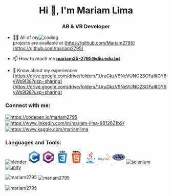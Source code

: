 <h1 align="center">Hi 👋, I'm Mariam Lima</h1>
<h3 align="center">AR & VR Developer</h3>

<img align="right" alt="coding" width="400" src="https://media.tenor.com/AurBzJFYMcsAAAAC/sleeping-at-desk-computer.gif">

- 👨‍💻 All of my projects are available at [https://github.com/Mariam2795](https://github.com/mariam2795)

- 📫 How to reach me **mariam35-2795@diu.edu.bd**

- 📄 Know about my experiences [https://drive.google.com/drive/folders/1UruGkzV9NeVUNO2SOFaIltGY6yWs9I38?usp=sharing](https://drive.google.com/drive/folders/1UruGkzV9NeVUNO2SOFaIltGY6yWs9I38?usp=sharing)

<h3 align="left">Connect with me:</h3>
<p align="left">
<a href="https://codepen.io/https://codepen.io/mariam2795" target="blank"><img align="center" src="https://raw.githubusercontent.com/rahuldkjain/github-profile-readme-generator/master/src/images/icons/Social/codepen.svg" alt="https://codepen.io/mariam2795" height="30" width="40" /></a>
<a href="https://linkedin.com/in/https://www.linkedin.com/in/mariam-lima-9812621b9/" target="blank"><img align="center" src="https://raw.githubusercontent.com/rahuldkjain/github-profile-readme-generator/master/src/images/icons/Social/linked-in-alt.svg" alt="https://www.linkedin.com/in/mariam-lima-9812621b9/" height="30" width="40" /></a>
<a href="https://kaggle.com/https://www.kaggle.com/mariamlima" target="blank"><img align="center" src="https://raw.githubusercontent.com/rahuldkjain/github-profile-readme-generator/master/src/images/icons/Social/kaggle.svg" alt="https://www.kaggle.com/mariamlima" height="30" width="40" /></a>
</p>

<h3 align="left">Languages and Tools:</h3>
<p align="left"> <a href="https://www.blender.org/" target="_blank" rel="noreferrer"> <img src="https://download.blender.org/branding/community/blender_community_badge_white.svg" alt="blender" width="40" height="40"/> </a> <a href="https://www.cprogramming.com/" target="_blank" rel="noreferrer"> <img src="https://raw.githubusercontent.com/devicons/devicon/master/icons/c/c-original.svg" alt="c" width="40" height="40"/> </a> <a href="https://www.w3schools.com/cs/" target="_blank" rel="noreferrer"> <img src="https://raw.githubusercontent.com/devicons/devicon/master/icons/csharp/csharp-original.svg" alt="csharp" width="40" height="40"/> </a> <a href="https://www.w3schools.com/css/" target="_blank" rel="noreferrer"> <img src="https://raw.githubusercontent.com/devicons/devicon/master/icons/css3/css3-original-wordmark.svg" alt="css3" width="40" height="40"/> </a> <a href="https://www.w3.org/html/" target="_blank" rel="noreferrer"> <img src="https://raw.githubusercontent.com/devicons/devicon/master/icons/html5/html5-original-wordmark.svg" alt="html5" width="40" height="40"/> </a> <a href="https://www.java.com" target="_blank" rel="noreferrer"> <img src="https://raw.githubusercontent.com/devicons/devicon/master/icons/java/java-original.svg" alt="java" width="40" height="40"/> </a> <a href="https://www.mysql.com/" target="_blank" rel="noreferrer"> <img src="https://raw.githubusercontent.com/devicons/devicon/master/icons/mysql/mysql-original-wordmark.svg" alt="mysql" width="40" height="40"/> </a> <a href="https://www.php.net" target="_blank" rel="noreferrer"> <img src="https://raw.githubusercontent.com/devicons/devicon/master/icons/php/php-original.svg" alt="php" width="40" height="40"/> </a> <a href="https://www.selenium.dev" target="_blank" rel="noreferrer"> <img src="https://raw.githubusercontent.com/detain/svg-logos/780f25886640cef088af994181646db2f6b1a3f8/svg/selenium-logo.svg" alt="selenium" width="40" height="40"/> </a> <a href="https://unity.com/" target="_blank" rel="noreferrer"> <img src="https://www.vectorlogo.zone/logos/unity3d/unity3d-icon.svg" alt="unity" width="40" height="40"/> </a> </p>

<p><img align="left" src="https://github-readme-stats.vercel.app/api/top-langs?username=mariam2795&show_icons=true&locale=en&layout=compact" alt="mariam2795" /></p>

<p>&nbsp;<img align="center" src="https://github-readme-stats.vercel.app/api?username=mariam2795&show_icons=true&locale=en" alt="mariam2795" /></p>

<p><img align="center" src="https://github-readme-streak-stats.herokuapp.com/?user=mariam2795&" alt="mariam2795" /></p>
